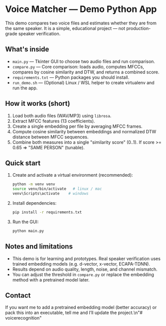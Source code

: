 # Voice Matcher — Demo Python App
This demo compares two voice files and estimates whether they are from the same speaker.
It is a simple, educational project — not production-grade speaker verification.

## What's inside
- `main.py` — Tkinter GUI to choose two audio files and run comparison.
- `compare.py` — Core comparison: loads audio, computes MFCCs, compares by cosine similarity
                and DTW, and returns a combined score.
- `requirements.txt` — Python packages you should install.
- `run_demo.sh` — (Optional) Linux / WSL helper to create virtualenv and run the app.

## How it works (short)
1. Load both audio files (WAV/MP3) using `librosa`.
2. Extract MFCC features (13 coefficients).
3. Create a single embedding per file by averaging MFCC frames.
4. Compute cosine similarity between embeddings and normalized DTW distance between MFCC sequences.
5. Combine both measures into a single "similarity score" (0..1). If score >= 0.65 => "SAME PERSON" (tunable).

## Quick start
1. Create and activate a virtual environment (recommended):
   ```bash
   python -m venv venv
   source venv/bin/activate   # linux / mac
   venv\Scripts\activate    # windows
   ```
2. Install dependencies:
   ```bash
   pip install -r requirements.txt
   ```
3. Run the GUI:
   ```bash
   python main.py
   ```

## Notes and limitations
- This demo is for learning and prototypes. Real speaker verification uses trained embedding models (e.g. d-vector, x-vector, ECAPA-TDNN).
- Results depend on audio quality, length, noise, and channel mismatch.
- You can adjust the threshold in `compare.py` or replace the embedding method with a pretrained model later.

## Contact
If you want me to add a pretrained embedding model (better accuracy) or pack this into an executable, tell me and I’ll update the project.\n"# voicerecognition" 

